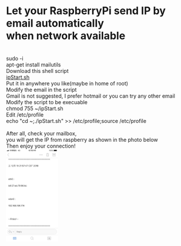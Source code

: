 <div>
  <h1>Let your RaspberryPi send IP by email automatically </br>when network available</h1>
</div>
</br>
<div>
  sudo -i
  </br>
  apt-get install mailutils
  </br>
  Download this shell script
  </br>
  <a href="https://github.com/uuboyscy/LinuxShellScript/blob/master/Radpbian/ipStart.sh">ipStart.sh</a>
  </br>
  Put it in anywhere you like(maybe in home of root)
  </br>
  Modify the email in the script
  </br>
  Gmail is not suggested, I prefer hotmail or you can try any other email
  </br>
  Modify the script to be execuable
  </br>
  chmod 755 ~/ipStart.sh
  </br>
  Edit /etc/profile
  </br>
  echo "cd ~;./ipStart.sh" >> /etc/profile;source /etc/profile
  </br>  
</div>
</br>
After all, check your mailbox, 
</br>
you will get the IP from raspberry as shown in the photo below
</br>
Then enjoy your connection!
</br>
<img src="/IMG_0377.png" width="28%" height="28%">
